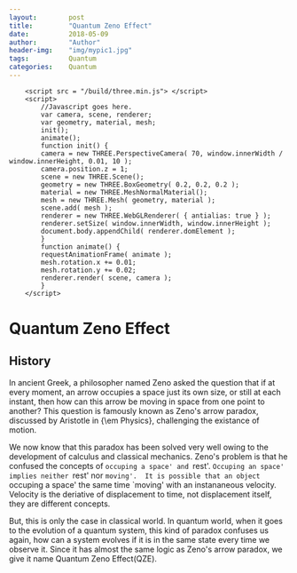 ```yaml
---
layout:        post
title:         "Quantum Zeno Effect"
date:          2018-05-09
author:        "Author"
header-img:    "img/mypic1.jpg"
tags:          Quantum
categories:    Quantum
---
```


<div>
		<title>My first three.js app</title>
		<style>
			body {margin:0}
			canvas {width:100%; height: 100%}
		</style>
	
		<script src = "/build/three.min.js"> </script>
		<script>
			//Javascript goes here.
			var camera, scene, renderer;
			var geometry, material, mesh;
			init();
			animate();
			function init() {
			camera = new THREE.PerspectiveCamera( 70, window.innerWidth / window.innerHeight, 0.01, 10 );
			camera.position.z = 1;
			scene = new THREE.Scene();
			geometry = new THREE.BoxGeometry( 0.2, 0.2, 0.2 );
			material = new THREE.MeshNormalMaterial();
			mesh = new THREE.Mesh( geometry, material );
			scene.add( mesh );
			renderer = new THREE.WebGLRenderer( { antialias: true } );
			renderer.setSize( window.innerWidth, window.innerHeight );
			document.body.appendChild( renderer.domElement );
			}
			function animate() {
			requestAnimationFrame( animate );
			mesh.rotation.x += 0.01;
			mesh.rotation.y += 0.02;
			renderer.render( scene, camera );
			}
		</script>
	
</div>

# Quantum Zeno Effect

## History

In ancient Greek, a philosopher named Zeno asked the question that if at every moment, an arrow occupies a space just its own size, or still at each instant, then how can this arrow be moving in space from one point to another? This question is famously known as Zeno's arrow paradox, discussed by Aristotle in {\em Physics}, challenging the existance of motion.

We now know that this paradox has been solved very well owing to the development of calculus and classical mechanics. Zeno's problem is that he confused the concepts of `occuping a space' and `rest'. `Occuping an space' implies neither `rest' nor `moving'.  It is possible that an object `occuping a space' the same time `moving' with an instananeous velocity. Velocity is the deriative of displacement to time, not displacement itself, they are different concepts.

But, this is only the case in classical world. In quantum world, when it goes to the evolution of a quantum system, this kind of paradox confuses us again, how can a system evolves if it is in the same state every time we observe it. Since it has almost the same logic as Zeno's arrow paradox, we give it name Quantum Zeno Effect(QZE). 
